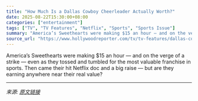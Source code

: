```yaml
---
title: "How Much Is a Dallas Cowboy Cheerleader Actually Worth?"
date: 2025-08-22T15:30:00+08:00
categories: ["entertainment"]
tags: ["TV", "TV Features", "Netflix", "Sports", "Sports Issue"]
summary: "America’s Sweethearts were making $15 an hour — and on the verge of a strike — even as they tossed and tumbled for the most valuable franchise in sports. Then came their hit Netflix doc and a big rais"
source_url: "https://www.hollywoodreporter.com/tv/tv-features/dallas-cowboys-cheerleaders-show-value-1236347899/"
---
```


America’s Sweethearts were making $15 an hour — and on the verge of a strike — even as they tossed and tumbled for the most valuable franchise in sports. Then came their hit Netflix doc and a big raise — but are they earning anywhere near their real value?

---

*来源: [原文链接](https://www.hollywoodreporter.com/tv/tv-features/dallas-cowboys-cheerleaders-show-value-1236347899/)*
